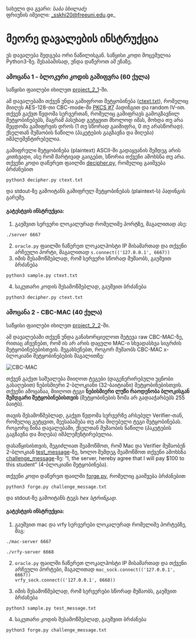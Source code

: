 სახელი და გვარი: _საბა სხილაძე_  
ფრიუნის იმეილი: _sskhi20@freeuni.edu.ge_

# მეორე დავალების ინსტრუქცია

ეს დავალება შედგება ორი ნაწილისგან. საწყისი კოდი მოცემულია Python3-ზე. შესაბამისად, უნდა დაწეროთ ამ ენაზე.  

### ამოცანა 1 - ბლოკური კოდის გაშიფვრა (60 ქულა)

საწყისი ფაილები იხილეთ [project_2_1](project_2_1)-ში.

ამ დავალებაში თქვენ უნდა გაშიფროთ შეტყობინება ([ctext.txt](project_2_1/ctext.txt)), რომელიც მიიღეს AES-128-თი CBC-mode-ში [PKCS #7](https://en.wikipedia.org/wiki/Padding_(cryptography)) პადინგით და random IV-ით.
თქვენ გაქვთ წვდომა სერვერთან, რომელიც გაშიფრავს გამოგზავნილ შეტყობინებებს, მაგრამ პასუხად გეტყვით მხოლოდ იმას, მოხდა თუ არა შეცდომა გაშიფრვის დროს 
(1 თუ სწორად გაიშიფრა, 0 თუ არასწორად).
ქსელთან მუშაობის ნაწილი (პაკეტების გაგზავნა და მიღება) იმპლემენტირებულია.

გაშიფრული შეტყობინება (plaintext) ASCII-ში გადაყვანის შემდეგ არის კითხვადი, ასე რომ მარტივად გაიგებთ, სწორია თქვენი ამოხსნა თუ არა.
თქვენი კოდი დაწერეთ ფაილში [decipher.py](project_2_1/decipher.py), რომელიც გაიშვება ბრძანებით
```
python3 decipher.py ctext.txt
```
და stdout-ზე გამოიტანს გაშიფრულ შეტყობინებას (plaintext-ს) პადინგის გარეშე.

#### გატესტვის ინსტრუქცია:  
1) გაუშვით სერვერი ლოკალურად რომელიმე პორტზე, მაგალითად ასე:
```
./server 6667
```
2) `oracle.py` ფაილში ჩაწერეთ ლოკალჰოსტი IP მისამართად და თქვენი არჩეული პორტი, მაგალითად
`s.connect(('127.0.0.1', 6667))`
3) იმის შესამოწმებლად, რომ სერვერი სწორად მუშაობს, გაუშვით ბრძანება
```
python3 sample.py ctext.txt
```
4) საკუთარი კოდის შესამოწმებლად, გაუშვით ბრძანება
```
python3 decipher.py ctext.txt
```

### ამოცანა 2 - CBC-MAC (40 ქულა)

საწყისი ფაილები იხილეთ [project_2_2](project_2_2)-ში.


ამ დავალებაში თქვენ უნდა განახორციელოთ შეტევა raw CBC-MAC-ზე, რითაც აჩვენებთ, რომ ის არ არის დაცული MAC-ი სხვადასხვა სიგრძის შეტყობინებებისთვის.
შეგახსენებთ, როგორ მუშაობს CBC-MAC x-ბლოკიანი შეტყობინებების მაგალითზე:

![CBC-MAC](https://media.cheggcdn.com/media/409/40944253-8cc8-4d0d-90eb-85321a95ad8a/phprlvpCN.png)

თქვენ გაქვთ საშუალება მიიღოთ ტეგები (დაგენერირებული უცნობი გასაღებით) ნებისმიერი 2-ბლოკიანი (32-ბაიტიანი) შეტყობინებისთვის. 
თქვენი ამოცანაა, მიიღოთ ტეგი __ნებისმიერი ლუწი რაოდენობა ბლოკისგან შემდგარი შეტყობინებისთვის__ (შეტყობინების ზომა არ გადააჭარბებს 255 ბაიტს).

თავის შესამოწმებლად, გაქვთ წვდომა სერვერზე არსებულ Verifier-თან, რომელიც გეტყვით, შეესაბამება თუ არა მიღებული ტეგი შეტყობინებას.
როგორც წინა დავალებაში, ქსელთან მუშაობის ნაწილი (პაკეტების გაგზავნა და მიღება) იმპლემენტირებულია.

დასაწყისისთვის, შეგიძლიათ შეამოწმოთ, რომ Mac და Verifier მუშაობენ 2-ბლოკიან [test_message](project_2_2/test_message.txt)-ზე, ხოლო შემდეგ შეამოწმოთ თქვენი ამოხსნა [challenge_message](project_2_2/challenge_message.txt)-ზე: “I, the server, hereby agree that I will pay $100 to this student” (4-ბლოკიანი შეტყობინება). 

თქვენი კოდი დაწერეთ ფაილში [forge.py](project_2_2/forge.py), რომელიც გაიშვება ბრძანებით
```
python3 forge.py challenge_message.txt
```
და stdout-ზე გამოიტანს ტეგს *hex სტრინგად*.

#### გატესტვის ინსტრუქცია:   
1) გაუშვით mac და vrfy სერვერები ლოკალურად რომელიმე პორტებზე, მაგ:
```
./mac-server 6667
```
```
./vrfy-server 6668
```
2) `oracle.py` ფაილში ჩაწერეთ ლოკალჰოსტი IP მისამართად და თქვენი არჩეული პორტები, მაგალითად
`mac_sock.connect(('127.0.0.1', 6667))` <br>
`vrfy_sock.connect(('127.0.0.1', 6668))`

3) იმის შესამოწმებლად, რომ სერვერები სწორად მუშაობს, გაუშვით ბრძანება
```
python3 sample.py test_message.txt
```
4) საკუთარი კოდის შესამოწმებლად, გაუშვით ბრძანება
```
python3 forge.py challenge_message.txt
```
